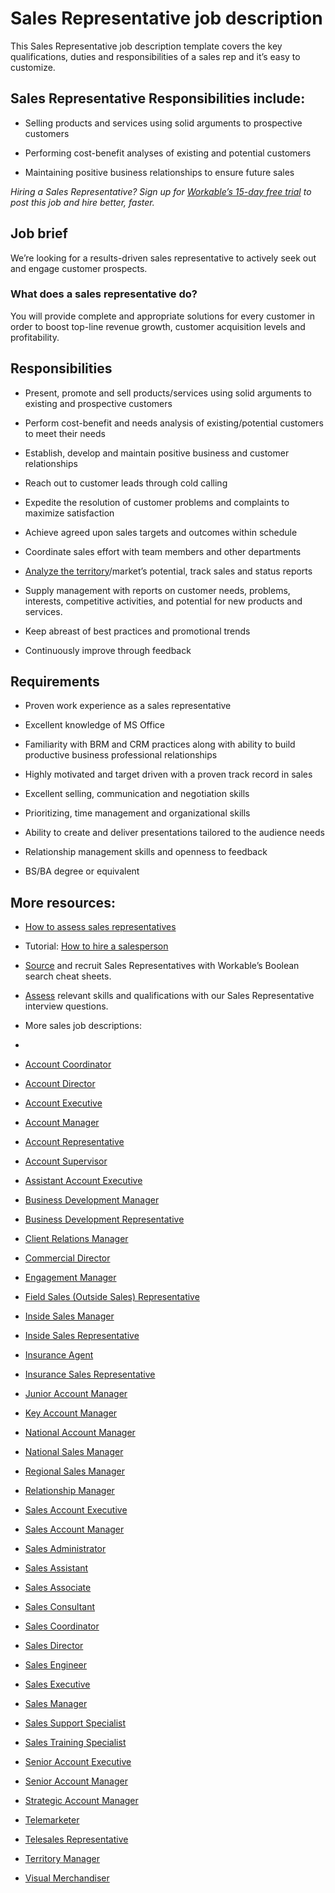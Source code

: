# Sales Representative job description
This Sales Representative job description template covers the key qualifications, duties and responsibilities of a sales rep and it’s easy to customize.


## Sales Representative Responsibilities include:
* Selling products and services using solid arguments to prospective customers

* Performing cost-­benefit analyses of existing and potential customers

* Maintaining positive business relationships to ensure future sales

<em>Hiring a Sales Representative? Sign up for <a href="https://www.workable.com/post-jobs-for-free/customize?wid=426&amp;utm_page=sales-representative-job-description&amp;utm_program=ad-unit-right&amp;utm_tracking=job-descriptions-sales-job-descriptions">Workable’s 15-day free trial</a> to post this job and hire better, faster.</em>


## Job brief

We’re looking for a results-driven sales representative to actively seek out and engage customer prospects.
### What does a sales representative do?
You will provide complete and appropriate solutions for every customer in order to boost top-line revenue growth, customer acquisition levels and profitability.



## Responsibilities


* Present, promote and sell products/services using solid arguments to existing and prospective customers

* Perform cost-­benefit and needs analysis of existing/potential customers to meet their needs

* Establish, develop and maintain positive business and customer relationships

* Reach out to customer leads through cold calling

* Expedite the resolution of customer problems and complaints to maximize satisfaction

* Achieve agreed upon sales targets and outcomes within schedule

* Coordinate sales effort with team members and other departments

* <a href="https://resources.workable.com/territory-manager-job-description">Analyze the territory</a>/market’s potential, track sales and status reports

* Supply management with reports on customer needs, problems, interests, competitive activities, and potential for new products and services.

* Keep abreast of best practices and promotional trends

* Continuously improve through feedback<b id="docs-internal-guid-3ec657fe-a8ad-9d6e-d965-a856940aa6f8"> </b>



## Requirements


* Proven work experience as a sales representative

* Excellent knowledge of MS Office

* Familiarity with BRM and CRM practices along with ability to build productive business professional relationships

* Highly motivated and target driven with a proven track record in sales

* Excellent selling, communication and negotiation skills

* Prioritizing, time management and organizational skills

* Ability to create and deliver presentations tailored to the audience needs

* Relationship management skills and openness to feedback

* BS/BA degree or equivalent


## More resources:
* <a href="https://resources.workable.com/sales-skills-assessment-test">How to assess sales representatives</a>

* Tutorial: <a href="https://resources.workable.com/tutorial/hiring-salespeople">How to hire a salesperson</a>

* <a href="https://resources.workable.com/find-salespeople-boolean-search-strings">Source</a> and recruit Sales Representatives with Workable’s Boolean search cheat sheets.

* <a href="https://resources.workable.com/sales-representative-interview-questions">Assess</a> relevant skills and qualifications with our Sales Representative interview questions.

* More sales job descriptions:
* 
* <a href="https://resources.workable.com/account-coordinator-job-description">Account Coordinator</a>

* <a href="https://resources.workable.com/account-director-job-description">Account Director</a>

* <a href="https://resources.workable.com/account-executive-job-description">Account Executive</a>

* <a href="https://resources.workable.com/account-manager-job-description">Account Manager</a>

* <a href="https://resources.workable.com/account-representative-job-description">Account Representative</a>

* <a href="https://resources.workable.com/account-supervisor-job-description">Account Supervisor</a>

* <a href="https://resources.workable.com/assistant-account-executive-job-description">Assistant Account Executive</a>

* <a href="https://resources.workable.com/business-development-manager-job-description">Business Development Manager</a>

* <a href="https://resources.workable.com/business-development-representative-job-description">Business Development Representative</a>

* <a href="https://resources.workable.com/client-relations-manager-job-description">Client Relations Manager</a>

* <a href="https://resources.workable.com/commercial-director-job-description">Commercial Director</a>

* <a href="https://resources.workable.com/engagement-manager-job-description">Engagement Manager</a>

* <a href="https://resources.workable.com/field-sales-representative-job-description">Field Sales (Outside Sales) Representative</a>

* <a href="https://resources.workable.com/inside-sales-manager-job-description">Inside Sales Manager</a>

* <a href="https://resources.workable.com/inside-sales-representative-job-description">Inside Sales Representative</a>

* <a href="https://resources.workable.com/insurance-agent-job-description">Insurance Agent</a>

* <a href="https://resources.workable.com/insurance-sales-representative-job-description">Insurance Sales Representative</a>

* <a href="https://resources.workable.com/junior-account-manager-job-description">Junior Account Manager</a>

* <a href="https://resources.workable.com/key-account-manager-job-description">Key Account Manager</a>

* <a href="https://resources.workable.com/national-account-manager-job-description">National Account Manager</a>

* <a href="https://resources.workable.com/national-sales-manager-job-description">National Sales Manager</a>

* <a href="https://resources.workable.com/regional-sales-manager-job-description">Regional Sales Manager</a>

* <a href="https://resources.workable.com/relationship-manager-job-description">Relationship Manager</a>

* <a href="https://resources.workable.com/sales-account-executive-job-description">Sales Account Executive</a>

* <a href="https://resources.workable.com/sales-account-manager-job-description">Sales Account Manager</a>

* <a href="https://resources.workable.com/sales-administrator-job-description">Sales Administrator</a>

* <a href="https://resources.workable.com/sales-assistant-job-description">Sales Assistant</a>

* <a href="https://resources.workable.com/sales-associate-job-description">Sales Associate</a>

* <a href="https://resources.workable.com/sales-consultant-job-description">Sales Consultant</a>

* <a href="https://resources.workable.com/sales-coordinator-job-description">Sales Coordinator</a>

* <a href="https://resources.workable.com/sales-director-job-description">Sales Director</a>

* <a href="https://resources.workable.com/sales-engineer-job-description">Sales Engineer</a>

* <a href="https://resources.workable.com/sales-executive-job-description">Sales Executive</a>

* <a href="https://resources.workable.com/sales-manager-job-description">Sales Manager</a>

* <a href="https://resources.workable.com/sales-support-specialist-job-description">Sales Support Specialist</a>

* <a href="https://resources.workable.com/sales-training-specialist-job-description">Sales Training Specialist</a>

* <a href="https://resources.workable.com/senior-account-executive-job-description">Senior Account Executive</a>

* <a href="https://resources.workable.com/senior-account-manager-job-description">Senior Account Manager</a>

* <a href="https://resources.workable.com/strategic-account-manager-job-description">Strategic Account Manager</a>

* <a href="https://resources.workable.com/telemarketer-job-description">Telemarketer</a>

* <a href="https://resources.workable.com/telesales-representative-job-description">Telesales Representative</a>

* <a href="https://resources.workable.com/territory-manager-job-description">Territory Manager</a>

* <a href="https://resources.workable.com/visual-merchandiser-job-description">Visual Merchandiser</a>
